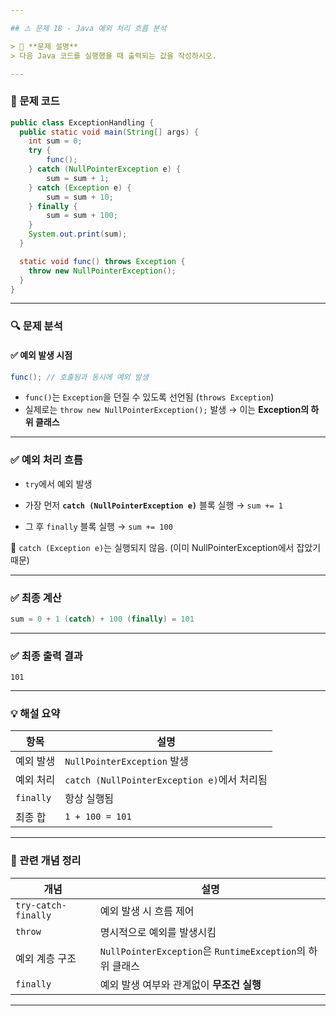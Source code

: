 ```yaml
---

## ⚠️ 문제 18 - Java 예외 처리 흐름 분석

> 📌 **문제 설명**
> 다음 Java 코드를 실행했을 때 출력되는 값을 작성하시오.

---
```


### 📄 문제 코드

```java
public class ExceptionHandling {
  public static void main(String[] args) {
    int sum = 0;
    try {
        func();
    } catch (NullPointerException e) {
        sum = sum + 1;
    } catch (Exception e) {
        sum = sum + 10;
    } finally {
        sum = sum + 100;
    }
    System.out.print(sum);
  }

  static void func() throws Exception {
    throw new NullPointerException(); 
  }
}
```

---

### 🔍 문제 분석

#### ✅ 예외 발생 시점

```java
func(); // 호출됨과 동시에 예외 발생
```

* `func()`는 `Exception`을 던질 수 있도록 선언됨 (`throws Exception`)
* 실제로는 `throw new NullPointerException();` 발생
  → 이는 **Exception의 하위 클래스**

---

### ✅ 예외 처리 흐름

* `try`에서 예외 발생

* 가장 먼저 **`catch (NullPointerException e)`** 블록 실행
  → `sum += 1`

* 그 후 `finally` 블록 실행
  → `sum += 100`

🔸 `catch (Exception e)`는 실행되지 않음.
(이미 NullPointerException에서 잡았기 때문)

---

### ✅ 최종 계산

```java
sum = 0 + 1 (catch) + 100 (finally) = 101
```

---

### ✅ 최종 출력 결과

```
101
```

---

### 💡 해설 요약

| 항목        | 설명                                     |
| --------- | -------------------------------------- |
| 예외 발생     | `NullPointerException` 발생              |
| 예외 처리     | `catch (NullPointerException e)`에서 처리됨 |
| `finally` | 항상 실행됨                                 |
| 최종 합      | `1 + 100 = 101`                        |

---

### 📘 관련 개념 정리

| 개념                  | 설명                                                 |
| ------------------- | -------------------------------------------------- |
| `try-catch-finally` | 예외 발생 시 흐름 제어                                      |
| `throw`             | 명시적으로 예외를 발생시킴                                     |
| 예외 계층 구조            | `NullPointerException`은 `RuntimeException`의 하위 클래스 |
| `finally`           | 예외 발생 여부와 관계없이 **무조건 실행**                          |

---